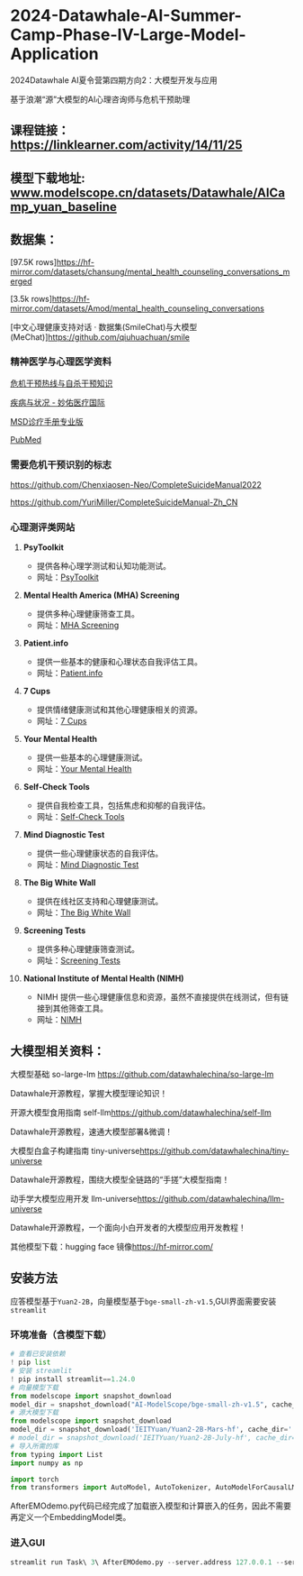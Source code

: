 # 2024-Datawhale-AI-Summer-Camp-Phase-IV-Large-Model-Application
2024Datawhale AI夏令营第四期方向2：大模型开发与应用

基于浪潮“源”大模型的AI心理咨询师与危机干预助理

## 课程链接：<https://linklearner.com/activity/14/11/25>

## 模型下载地址: www.modelscope.cn/datasets/Datawhale/AICamp_yuan_baseline

## 数据集：

[97.5K rows]<https://hf-mirror.com/datasets/chansung/mental_health_counseling_conversations_merged>

[3.5k rows]<https://hf-mirror.com/datasets/Amod/mental_health_counseling_conversations>

[中文心理健康支持对话 · 数据集(SmileChat)与大模型(MeChat)]<https://github.com/qiuhuachuan/smile>

### 精神医学与心理医学资料
[危机干预热线与自杀干预知识](https://mp.weixin.qq.com/s/SCj8hyeZxJGgMGwYTyzVmQ)

[疾病与状况 - 妙佑医疗国际](mayoclinic.org)

[MSD诊疗手册专业版](https://www.msdmanuals.cn/professional)

[PubMed](https://pubmed.ncbi.nlm.nih.gov/?Db=pubmed)

### 需要危机干预识别的标志

https://github.com/Chenxiaosen-Neo/CompleteSuicideManual2022

https://github.com/YuriMiller/CompleteSuicideManual-Zh_CN

### 心理测评类网站
1. **PsyToolkit**
   - 提供各种心理学测试和认知功能测试。
   - 网址：[PsyToolkit](http://psytoolkit.org/)

2. **Mental Health America (MHA) Screening**
   - 提供多种心理健康筛查工具。
   - 网址：[MHA Screening](https://www.mhanational.org/)

3. **Patient.info**
   - 提供一些基本的健康和心理状态自我评估工具。
   - 网址：[Patient.info](https://www.patient.info/)

4. **7 Cups**
   - 提供情绪健康测试和其他心理健康相关的资源。
   - 网址：[7 Cups](https://www.7cups.com/)

5. **Your Mental Health**
   - 提供一些基本的心理健康测试。
   - 网址：[Your Mental Health](https://www.yourmentalhealth.org/)

6. **Self-Check Tools**
   - 提供自我检查工具，包括焦虑和抑郁的自我评估。
   - 网址：[Self-Check Tools](https://www.selfchecktools.com/)

7. **Mind Diagnostic Test**
   - 提供一些心理健康状态的自我评估。
   - 网址：[Mind Diagnostic Test](https://www.mind.org.uk/information-support/mental-health-problems/self-help-and-everyday-life/self-check-mental-health-diagnostics/)

8. **The Big White Wall**
   - 提供在线社区支持和心理健康测试。
   - 网址：[The Big White Wall](https://www.thebigwhitewall.com/)

9. **Screening Tests**
   - 提供多种心理健康筛查测试。
   - 网址：[Screening Tests](https://www.screeningtests.com/)

10. **National Institute of Mental Health (NIMH)**
    - NIMH 提供一些心理健康信息和资源，虽然不直接提供在线测试，但有链接到其他筛查工具。
    - 网址：[NIMH](https://www.nimh.nih.gov/)
## 大模型相关资料：

大模型基础 so-large-lm <https://github.com/datawhalechina/so-large-lm>

Datawhale开源教程，掌握大模型理论知识！

开源大模型食用指南 self-llm<https://github.com/datawhalechina/self-llm>

Datawhale开源教程，速通大模型部署&微调！

大模型白盒子构建指南  tiny-universe<https://github.com/datawhalechina/tiny-universe>

Datawhale开源教程，围绕大模型全链路的“手搓”大模型指南！

动手学大模型应用开发 llm-universe<https://github.com/datawhalechina/llm-universe>

Datawhale开源教程，一个面向小白开发者的大模型应用开发教程！

其他模型下载：hugging face 镜像<https://hf-mirror.com/>

## 安装方法
应答模型基于`Yuan2-2B`，向量模型基于`bge-small-zh-v1.5`,GUI界面需要安装 `streamlit`
### 环境准备（含模型下载）
```python
# 查看已安装依赖
! pip list
# 安装 streamlit
! pip install streamlit==1.24.0
# 向量模型下载
from modelscope import snapshot_download
model_dir = snapshot_download("AI-ModelScope/bge-small-zh-v1.5", cache_dir='.')
# 源大模型下载
from modelscope import snapshot_download
model_dir = snapshot_download('IEITYuan/Yuan2-2B-Mars-hf', cache_dir='.')
# model_dir = snapshot_download('IEITYuan/Yuan2-2B-July-hf', cache_dir='.')
# 导入所需的库
from typing import List
import numpy as np

import torch
from transformers import AutoModel, AutoTokenizer, AutoModelForCausalLM
```
AfterEMOdemo.py代码已经完成了加载嵌入模型和计算嵌入的任务，因此不需要再定义一个EmbeddingModel类。

### 进入GUI
```python
streamlit run Task\ 3\ AfterEMOdemo.py --server.address 127.0.0.1 --server.port 6006
```

